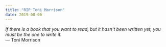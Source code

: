 ```yaml
---
title: "RIP Toni Morrison"
date: 2019-08-06
---
```


<em>If there is a book that you want to read, but it hasn't been written yet, you must be the one to write it.</em><br>
— Toni Morrison
